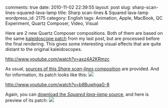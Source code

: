 comments: true
date: 2010-11-02 22:39:55
layout: post
slug: sharp-scan-lines-squared-lava-lamp
title: Sharp scan-lines & Squared lava-lamp
wordpress_id: 2175
category: English
tags: Animation, Apple, MacBook, QC Experiment, Quartz Composer, Video, Visual

Here are 2 new Quartz Composer compositions. Both of them are based on the same [kaleidoscope patch](http://kevin.deldycke.com/2010/10/kaleidoscope-001-002/) from my last post, but are processed before the final rendering. This gives some interesting visual effects that are quite distant to the original kaleidoscopes.

http://www.youtube.com/watch?v=axz4A2KRmzc

As usual, [sources of this _Sharp scan-lines_ composition](http://kevin.deldycke.com/static/documents/sharp-scan-lines.qtz) are provided. And for information, its patch looks like this:
[![](http://kevin.deldycke.com/wp-content/uploads/2010/10/sharp-scan-lines-patch-300x187.png)](http://kevin.deldycke.com/wp-content/uploads/2010/10/sharp-scan-lines-patch.png)

http://www.youtube.com/watch?v=b8BuwhgaG-8

Again, you can [download the _Squared lava-lamp_ source](http://kevin.deldycke.com/static/documents/squared-lava-lamp.qtz), and here is preview of its patch:
[![](http://kevin.deldycke.com/wp-content/uploads/2010/10/squared-lava-lamp-patch-300x211.png)](http://kevin.deldycke.com/wp-content/uploads/2010/10/squared-lava-lamp-patch.png)
